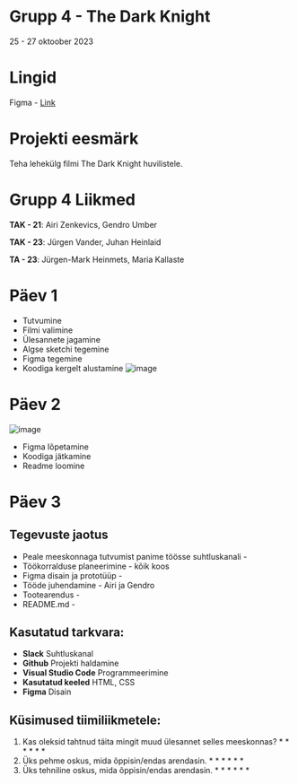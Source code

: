 # Grupp 4 - The Dark Knight

25 - 27 oktoober 2023

# Lingid
Figma - [Link](https://www.figma.com/file/Kwk7bkDrHv9pB6saqIEbdd/The-Dark-Knight?type=design&node-id=0-1&mode=design&t=WMd09fI1eixsB1It-0)

# Projekti eesmärk
Teha lehekülg filmi The Dark Knight huvilistele.

# Grupp 4 Liikmed
**TAK - 21**: Airi Zenkevics, Gendro Umber

**TAK - 23**: Jürgen Vander, Juhan Heinlaid

**TA - 23**: Jürgen-Mark Heinmets, Maria Kallaste



# Päev 1
* Tutvumine
* Filmi valimine
* Ülesannete jagamine
* Algse sketchi tegemine
* Figma tegemine
* Koodiga kergelt alustamine
![image](https://github.com/markheinmets/Grupp-4/assets/92147308/bb129193-727a-42fe-8088-62913ea3991d)


# Päev 2
![image](https://github.com/markheinmets/Grupp-4/assets/98657402/b53426ac-65aa-4703-baa5-2d07d0b147f9)

* Figma lõpetamine
* Koodiga jätkamine
* Readme loomine

# Päev 3



## Tegevuste jaotus 
- Peale meeskonnaga tutvumist panime töösse suhtluskanali -
- Töökorralduse planeerimine - kõik koos
- Figma disain ja prototüüp -
- Tööde juhendamine - Airi ja Gendro
- Tootearendus -
- README.md -

## Kasutatud tarkvara:
* **Slack** Suhtluskanal
* **Github** Projekti haldamine
* **Visual Studio Code** Programmeerimine
* **Kasutatud keeled** HTML, CSS
* **Figma** Disain

## Küsimused tiimiliikmetele:
1. Kas oleksid tahtnud täita mingit muud ülesannet selles meeskonnas?
   *
   *
   *
   *
   *
   *
2. Üks pehme oskus, mida õppisin/endas arendasin.
   *
   *
   *
   *
   *
   *
3. Üks tehniline oskus, mida õppisin/endas arendasin.
   *
   *
   *
   *
   *
   *
